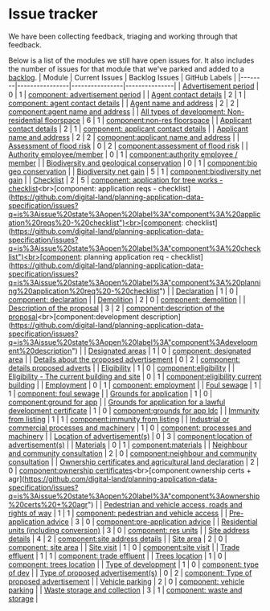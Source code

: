 # Issue tracker

We have been collecting feedback, triaging and working through that feedback.

Below is a list of the modules we still have open issues for. It also includes the number of issues for that module that we've parked and added to a [backlog](https://github.com/digital-land/planning-application-data-specification/issues?q=is%3Aissue%20state%3Aopen%20label%3ABacklog).
| Module | Current Issues | Backlog Issues | GitHub Labels |
|--------|----------------|----------------|---------------|
| [Advertisement period](https://github.com/digital-land/planning-application-data-specification/discussions/27) | 0 | 1 | [component: advertisement period](https://github.com/digital-land/planning-application-data-specification/issues?q=is%3Aissue%20state%3Aopen%20label%3A"component%3A%20advertisement%20period") |
| [Agent contact details](https://github.com/digital-land/planning-application-data-specification/discussions/30) | 2 | 1 | [component: agent contact details](https://github.com/digital-land/planning-application-data-specification/issues?q=is%3Aissue%20state%3Aopen%20label%3A"component%3A%20agent%20contact%20details") |
| [Agent name and address](https://github.com/digital-land/planning-application-data-specification/discussions/28) | 2 | 2 | [component:agent name and address](https://github.com/digital-land/planning-application-data-specification/issues?q=is%3Aissue%20state%3Aopen%20label%3A"component%3Aagent%20name%20and%20address") |
| [All types of development: Non-residential floorspace](https://github.com/digital-land/planning-application-data-specification/discussions/46) | 6 | 1 | [component:non-res floorspace](https://github.com/digital-land/planning-application-data-specification/issues?q=is%3Aissue%20state%3Aopen%20label%3A"component%3Anon-res%20floorspace") |
| [Applicant contact details](https://github.com/digital-land/planning-application-data-specification/discussions/31) | 2 | 1 | [component: applicant contact details](https://github.com/digital-land/planning-application-data-specification/issues?q=is%3Aissue%20state%3Aopen%20label%3A"component%3A%20applicant%20contact%20details") |
| [Applicant name and address](https://github.com/digital-land/planning-application-data-specification/discussions/29) | 2 | 2 | [component:applicant name and address](https://github.com/digital-land/planning-application-data-specification/issues?q=is%3Aissue%20state%3Aopen%20label%3A"component%3Aapplicant%20name%20and%20address") |
| [Assessment of flood risk](https://github.com/digital-land/planning-application-data-specification/discussions/49) | 0 | 2 | [component:assessment of flood risk](https://github.com/digital-land/planning-application-data-specification/issues?q=is%3Aissue%20state%3Aopen%20label%3A"component%3Aassessment%20of%20flood%20risk") |
| [Authority employee/member](https://github.com/digital-land/planning-application-data-specification/discussions/50) | 0 | 1 | [component:authority employee / member](https://github.com/digital-land/planning-application-data-specification/issues?q=is%3Aissue%20state%3Aopen%20label%3A"component%3Aauthority%20employee%20/%20member") |
| [Biodiversity and geological conservation](https://github.com/digital-land/planning-application-data-specification/discussions/51) | 0 | 1 | [component:bio geo conservation](https://github.com/digital-land/planning-application-data-specification/issues?q=is%3Aissue%20state%3Aopen%20label%3A"component%3Abio%20geo%20conservation") |
| [Biodiversity net gain](https://github.com/digital-land/planning-application-data-specification/discussions/53) | 5 | 1 | [component:biodiversity net gain](https://github.com/digital-land/planning-application-data-specification/issues?q=is%3Aissue%20state%3Aopen%20label%3A"component%3Abiodiversity%20net%20gain") |
| [Checklist](https://github.com/digital-land/planning-application-data-specification/discussions/55) | 2 | 5 | [component: application for tree works - checklist](https://github.com/digital-land/planning-application-data-specification/issues?q=is%3Aissue%20state%3Aopen%20label%3A"component%3A%20application%20for%20tree%20works%20-%20checklist")<br>[component: application reqs - checklist](https://github.com/digital-land/planning-application-data-specification/issues?q=is%3Aissue%20state%3Aopen%20label%3A"component%3A%20application%20reqs%20-%20checklist")<br>[component: checklist](https://github.com/digital-land/planning-application-data-specification/issues?q=is%3Aissue%20state%3Aopen%20label%3A"component%3A%20checklist")<br>[component: planning application req - checklist](https://github.com/digital-land/planning-application-data-specification/issues?q=is%3Aissue%20state%3Aopen%20label%3A"component%3A%20planning%20application%20req%20-%20checklist") |
| [Declaration](https://github.com/digital-land/planning-application-data-specification/discussions/57) | 1 | 0 | [component: declaration](https://github.com/digital-land/planning-application-data-specification/issues?q=is%3Aissue%20state%3Aopen%20label%3A"component%3A%20declaration") |
| [Demolition](https://github.com/digital-land/planning-application-data-specification/discussions/60) | 2 | 0 | [component: demolition](https://github.com/digital-land/planning-application-data-specification/issues?q=is%3Aissue%20state%3Aopen%20label%3A"component%3A%20demolition") |
| [Description of the proposal](https://github.com/digital-land/planning-application-data-specification/discussions/45) | 3 | 2 | [component:description of the proposal](https://github.com/digital-land/planning-application-data-specification/issues?q=is%3Aissue%20state%3Aopen%20label%3A"component%3Adescription%20of%20the%20proposal")<br>[component:development description](https://github.com/digital-land/planning-application-data-specification/issues?q=is%3Aissue%20state%3Aopen%20label%3A"component%3Adevelopment%20description") |
| [Designated areas](https://github.com/digital-land/planning-application-data-specification/discussions/59) | 1 | 0 | [component: designated area](https://github.com/digital-land/planning-application-data-specification/issues?q=is%3Aissue%20state%3Aopen%20label%3A"component%3A%20designated%20area") |
| [Details about the proposed advertisement](https://github.com/digital-land/planning-application-data-specification/discussions/82) | 0 | 2 | [component: details proposed adverts](https://github.com/digital-land/planning-application-data-specification/issues?q=is%3Aissue%20state%3Aopen%20label%3A"component%3A%20details%20proposed%20adverts") |
| [Eligibility](https://github.com/digital-land/planning-application-data-specification/discussions/44) | 1 | 0 | [component:eligibility](https://github.com/digital-land/planning-application-data-specification/issues?q=is%3Aissue%20state%3Aopen%20label%3A"component%3Aeligibility") |
| [Eligibility - The current building and site](https://github.com/digital-land/planning-application-data-specification/discussions/88) | 0 | 1 | [component:eligibility current building](https://github.com/digital-land/planning-application-data-specification/issues?q=is%3Aissue%20state%3Aopen%20label%3A"component%3Aeligibility%20current%20building") |
| [Employment](https://github.com/digital-land/planning-application-data-specification/discussions/43) | 0 | 1 | [component: employment](https://github.com/digital-land/planning-application-data-specification/issues?q=is%3Aissue%20state%3Aopen%20label%3A"component%3A%20employment") |
| [Foul sewage](https://github.com/digital-land/planning-application-data-specification/discussions/41) | 1 | 1 | [component: foul sewage](https://github.com/digital-land/planning-application-data-specification/issues?q=is%3Aissue%20state%3Aopen%20label%3A"component%3A%20foul%20sewage") |
| [Grounds for application](https://github.com/digital-land/planning-application-data-specification/discussions/90) | 1 | 0 | [component:ground for app](https://github.com/digital-land/planning-application-data-specification/issues?q=is%3Aissue%20state%3Aopen%20label%3A"component%3Aground%20for%20app") |
| [Grounds for application for a lawful development certificate](https://github.com/digital-land/planning-application-data-specification/discussions/91) | 1 | 0 | [component:grounds for app ldc](https://github.com/digital-land/planning-application-data-specification/issues?q=is%3Aissue%20state%3Aopen%20label%3A"component%3Agrounds%20for%20app%20ldc") |
| [Immunity from listing](https://github.com/digital-land/planning-application-data-specification/discussions/38) | 1 | 1 | [component:immunity from listing](https://github.com/digital-land/planning-application-data-specification/issues?q=is%3Aissue%20state%3Aopen%20label%3A"component%3Aimmunity%20from%20listing") |
| [Industrial or commercial processes and machinery](https://github.com/digital-land/planning-application-data-specification/discussions/95) | 1 | 0 | [component: processes and machinery](https://github.com/digital-land/planning-application-data-specification/issues?q=is%3Aissue%20state%3Aopen%20label%3A"component%3A%20processes%20and%20machinery") |
| [Location of advertisement(s)](https://github.com/digital-land/planning-application-data-specification/discussions/64) | 0 | 3 | [component:location of advertisement(s)](https://github.com/digital-land/planning-application-data-specification/issues?q=is%3Aissue%20state%3Aopen%20label%3A"component%3Alocation%20of%20advertisement(s)") |
| [Materials](https://github.com/digital-land/planning-application-data-specification/discussions/26) | 0 | 1 | [component:materials](https://github.com/digital-land/planning-application-data-specification/issues?q=is%3Aissue%20state%3Aopen%20label%3A"component%3Amaterials") |
| [Neighbour and community consultation](https://github.com/digital-land/planning-application-data-specification/discussions/65) | 2 | 0 | [component:neighbour and community consultation](https://github.com/digital-land/planning-application-data-specification/issues?q=is%3Aissue%20state%3Aopen%20label%3A"component%3Aneighbour%20and%20community%20consultation") |
| [Ownership certificates and agricultural land declaration](https://github.com/digital-land/planning-application-data-specification/discussions/78) | 2 | 0 | [component:ownership certificates](https://github.com/digital-land/planning-application-data-specification/issues?q=is%3Aissue%20state%3Aopen%20label%3A"component%3Aownership%20certificates")<br>[component:ownership certs + agr](https://github.com/digital-land/planning-application-data-specification/issues?q=is%3Aissue%20state%3Aopen%20label%3A"component%3Aownership%20certs%20+%20agr") |
| [Pedestrian and vehicle access, roads and rights of way](https://github.com/digital-land/planning-application-data-specification/discussions/100) | 1 | 1 | [component: pedestrian and vehicle access](https://github.com/digital-land/planning-application-data-specification/issues?q=is%3Aissue%20state%3Aopen%20label%3A"component%3A%20pedestrian%20and%20vehicle%20access") |
| [Pre-application advice](https://github.com/digital-land/planning-application-data-specification/discussions/35) | 3 | 0 | [component:pre-application advice](https://github.com/digital-land/planning-application-data-specification/issues?q=is%3Aissue%20state%3Aopen%20label%3A"component%3Apre-application%20advice") |
| [Residential units (including conversion)](https://github.com/digital-land/planning-application-data-specification/discussions/33) | 3 | 0 | [component: res units](https://github.com/digital-land/planning-application-data-specification/issues?q=is%3Aissue%20state%3Aopen%20label%3A"component%3A%20res%20units") |
| [Site address details](https://github.com/digital-land/planning-application-data-specification/discussions/70) | 4 | 2 | [component:site address details](https://github.com/digital-land/planning-application-data-specification/issues?q=is%3Aissue%20state%3Aopen%20label%3A"component%3Asite%20address%20details") |
| [Site area](https://github.com/digital-land/planning-application-data-specification/discussions/103) | 2 | 0 | [component: site area](https://github.com/digital-land/planning-application-data-specification/issues?q=is%3Aissue%20state%3Aopen%20label%3A"component%3A%20site%20area") |
| [Site visit](https://github.com/digital-land/planning-application-data-specification/discussions/32) | 1 | 0 | [component:site visit](https://github.com/digital-land/planning-application-data-specification/issues?q=is%3Aissue%20state%3Aopen%20label%3A"component%3Asite%20visit") |
| [Trade effluent](https://github.com/digital-land/planning-application-data-specification/discussions/74) | 1 | 1 | [component: trade effluent](https://github.com/digital-land/planning-application-data-specification/issues?q=is%3Aissue%20state%3Aopen%20label%3A"component%3A%20trade%20effluent") |
| [Trees location](https://github.com/digital-land/planning-application-data-specification/discussions/111) | 1 | 0 | [component: trees location](https://github.com/digital-land/planning-application-data-specification/issues?q=is%3Aissue%20state%3Aopen%20label%3A"component%3A%20trees%20location") |
| [Type of development](https://github.com/digital-land/planning-application-data-specification/discussions/113) | 1 | 0 | [component: type of dev](https://github.com/digital-land/planning-application-data-specification/issues?q=is%3Aissue%20state%3Aopen%20label%3A"component%3A%20type%20of%20dev") |
| [Type of proposed advertisement(s)](https://github.com/digital-land/planning-application-data-specification/discussions/114) | 0 | 2 | [component: Type of proposed advertisement](https://github.com/digital-land/planning-application-data-specification/issues?q=is%3Aissue%20state%3Aopen%20label%3A"component%3A%20Type%20of%20proposed%20advertisement") |
| [Vehicle parking](https://github.com/digital-land/planning-application-data-specification/discussions/72) | 2 | 0 | [component: vehicle parking](https://github.com/digital-land/planning-application-data-specification/issues?q=is%3Aissue%20state%3Aopen%20label%3A"component%3A%20vehicle%20parking") |
| [Waste storage and collection](https://github.com/digital-land/planning-application-data-specification/discussions/84) | 3 | 1 | [component: waste and storage](https://github.com/digital-land/planning-application-data-specification/issues?q=is%3Aissue%20state%3Aopen%20label%3A"component%3A%20waste%20and%20storage") |